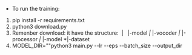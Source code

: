 + To run the training:
1. pip install -r requirements.txt
2. python3 download.py
3. Remenber download: it have the structure:
   &nbsp;|<folder>
   &nbsp;&nbsp;|-model
   <space>*<space>|     <space>*<space>|-vocoder
   <space>*<space>|     <space>*<space>|-processor
   <space>*<space>|     <space>*<space>|-model
   <space>*<space>|-dataset
5. MODEL_DIR="<folder when running download.py>"python3 main.py --lr --eps --batch_size --output_dir
